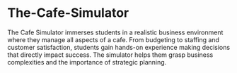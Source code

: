 # The-Cafe-Simulator
 The Cafe Simulator immerses students in a realistic business environment where they manage all aspects of a cafe. From budgeting to staffing and customer satisfaction, students gain hands-on experience making decisions that directly impact success. The simulator helps them grasp business complexities and the importance of strategic planning.
